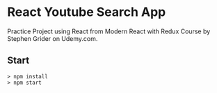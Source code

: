 # React Youtube Search App

Practice Project using React from Modern React with Redux Course by Stephen Grider on Udemy.com.

## Start

```
> npm install
> npm start
```
